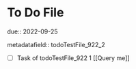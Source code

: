 # To Do File

due:: 2022-09-25

metadatafield:: todoTestFile_922_2

- [ ] Task of todoTestFile_922 1 [[Query me]]
